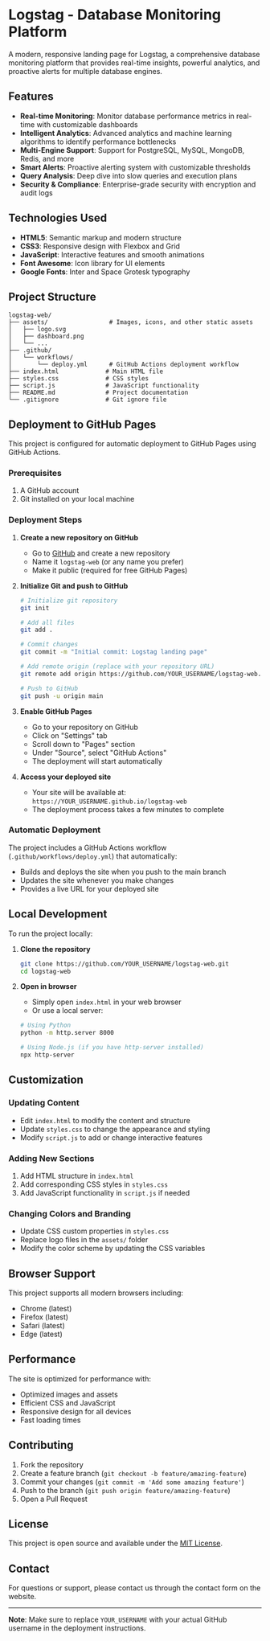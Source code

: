 # Logstag - Database Monitoring Platform

A modern, responsive landing page for Logstag, a comprehensive database monitoring platform that provides real-time insights, powerful analytics, and proactive alerts for multiple database engines.

## Features

- **Real-time Monitoring**: Monitor database performance metrics in real-time with customizable dashboards
- **Intelligent Analytics**: Advanced analytics and machine learning algorithms to identify performance bottlenecks
- **Multi-Engine Support**: Support for PostgreSQL, MySQL, MongoDB, Redis, and more
- **Smart Alerts**: Proactive alerting system with customizable thresholds
- **Query Analysis**: Deep dive into slow queries and execution plans
- **Security & Compliance**: Enterprise-grade security with encryption and audit logs

## Technologies Used

- **HTML5**: Semantic markup and modern structure
- **CSS3**: Responsive design with Flexbox and Grid
- **JavaScript**: Interactive features and smooth animations
- **Font Awesome**: Icon library for UI elements
- **Google Fonts**: Inter and Space Grotesk typography

## Project Structure

```
logstag-web/
├── assets/                 # Images, icons, and other static assets
│   ├── logo.svg
│   ├── dashboard.png
│   └── ...
├── .github/
│   └── workflows/
│       └── deploy.yml      # GitHub Actions deployment workflow
├── index.html             # Main HTML file
├── styles.css             # CSS styles
├── script.js              # JavaScript functionality
├── README.md              # Project documentation
└── .gitignore             # Git ignore file
```

## Deployment to GitHub Pages

This project is configured for automatic deployment to GitHub Pages using GitHub Actions.

### Prerequisites

1. A GitHub account
2. Git installed on your local machine

### Deployment Steps

1. **Create a new repository on GitHub**
   - Go to [GitHub](https://github.com) and create a new repository
   - Name it `logstag-web` (or any name you prefer)
   - Make it public (required for free GitHub Pages)

2. **Initialize Git and push to GitHub**
   ```bash
   # Initialize git repository
   git init
   
   # Add all files
   git add .
   
   # Commit changes
   git commit -m "Initial commit: Logstag landing page"
   
   # Add remote origin (replace with your repository URL)
   git remote add origin https://github.com/YOUR_USERNAME/logstag-web.git
   
   # Push to GitHub
   git push -u origin main
   ```

3. **Enable GitHub Pages**
   - Go to your repository on GitHub
   - Click on "Settings" tab
   - Scroll down to "Pages" section
   - Under "Source", select "GitHub Actions"
   - The deployment will start automatically

4. **Access your deployed site**
   - Your site will be available at: `https://YOUR_USERNAME.github.io/logstag-web`
   - The deployment process takes a few minutes to complete

### Automatic Deployment

The project includes a GitHub Actions workflow (`.github/workflows/deploy.yml`) that automatically:
- Builds and deploys the site when you push to the main branch
- Updates the site whenever you make changes
- Provides a live URL for your deployed site

## Local Development

To run the project locally:

1. **Clone the repository**
   ```bash
   git clone https://github.com/YOUR_USERNAME/logstag-web.git
   cd logstag-web
   ```

2. **Open in browser**
   - Simply open `index.html` in your web browser
   - Or use a local server:
   ```bash
   # Using Python
   python -m http.server 8000
   
   # Using Node.js (if you have http-server installed)
   npx http-server
   ```

## Customization

### Updating Content
- Edit `index.html` to modify the content and structure
- Update `styles.css` to change the appearance and styling
- Modify `script.js` to add or change interactive features

### Adding New Sections
1. Add HTML structure in `index.html`
2. Add corresponding CSS styles in `styles.css`
3. Add JavaScript functionality in `script.js` if needed

### Changing Colors and Branding
- Update CSS custom properties in `styles.css`
- Replace logo files in the `assets/` folder
- Modify the color scheme by updating the CSS variables

## Browser Support

This project supports all modern browsers including:
- Chrome (latest)
- Firefox (latest)
- Safari (latest)
- Edge (latest)

## Performance

The site is optimized for performance with:
- Optimized images and assets
- Efficient CSS and JavaScript
- Responsive design for all devices
- Fast loading times

## Contributing

1. Fork the repository
2. Create a feature branch (`git checkout -b feature/amazing-feature`)
3. Commit your changes (`git commit -m 'Add some amazing feature'`)
4. Push to the branch (`git push origin feature/amazing-feature`)
5. Open a Pull Request

## License

This project is open source and available under the [MIT License](LICENSE).

## Contact

For questions or support, please contact us through the contact form on the website.

---

**Note**: Make sure to replace `YOUR_USERNAME` with your actual GitHub username in the deployment instructions.
